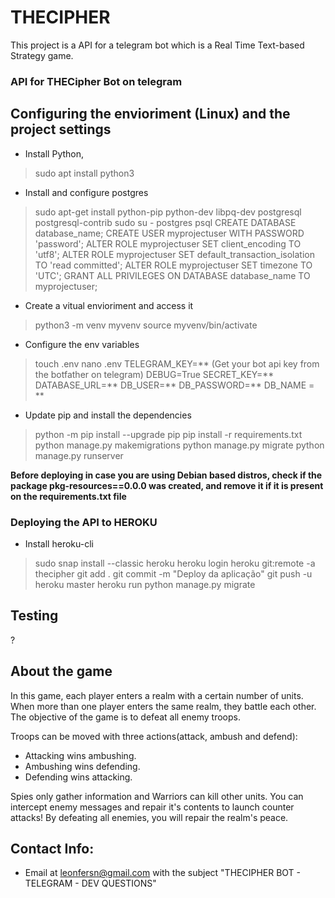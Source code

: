 # THECIPHER

This project is a API for a telegram bot which is a Real Time Text-based Strategy game.

### API for THECipher Bot on telegram

## Configuring the envioriment (Linux) and the project settings

* Install Python, 
> sudo apt install python3

* Install and configure postgres
> sudo apt-get install python-pip python-dev libpq-dev postgresql postgresql-contrib
> sudo su - postgres
> psql
> CREATE DATABASE database_name;
> CREATE USER myprojectuser WITH PASSWORD 'password';
> ALTER ROLE myprojectuser SET client_encoding TO 'utf8';
> ALTER ROLE myprojectuser SET default_transaction_isolation TO 'read committed';
> ALTER ROLE myprojectuser SET timezone TO 'UTC';
> GRANT ALL PRIVILEGES ON DATABASE database_name TO myprojectuser;

* Create a vitual envioriment and access it
> python3 -m venv myvenv
> source myvenv/bin/activate

* Configure the env variables
> touch .env
> nano .env
> TELEGRAM_KEY=** (Get your bot api key from the botfather on telegram)
   DEBUG=True
   SECRET_KEY=**
   DATABASE_URL=**
   DB_USER=**
   DB_PASSWORD=**
   DB_NAME = **

* Update pip and install the dependencies
>  python -m pip install --upgrade pip
>  pip install -r requirements.txt
>  python manage.py makemigrations
>  python manage.py migrate
>  python manage.py runserver


__Before deploying in case you are using Debian based distros, check if the package pkg-resources==0.0.0 was created, and remove it if it is present on the requirements.txt file__

### Deploying the API to HEROKU

* Install heroku-cli
> sudo snap install --classic heroku
> heroku login
> heroku git:remote -a thecipher
> git add .
> git commit -m "Deploy da aplicação"
> git push -u heroku master
> heroku run python manage.py migrate


## Testing

?

## About the game

In this game, each player enters a realm with a certain number of units. When more than one player enters the same realm, they battle each other.
The objective of the game is to defeat all enemy troops.

Troops can be moved with three actions(attack, ambush and defend):
* Attacking wins ambushing.
* Ambushing wins defending.
* Defending wins attacking.

Spies only gather information and Warriors can kill other units.
You can intercept enemy messages and repair it's contents to launch counter attacks!
By defeating all enemies, you will repair the realm's peace.

## Contact Info:
* Email at leonfersn@gmail.com with the subject "THECIPHER BOT - TELEGRAM - DEV QUESTIONS"
